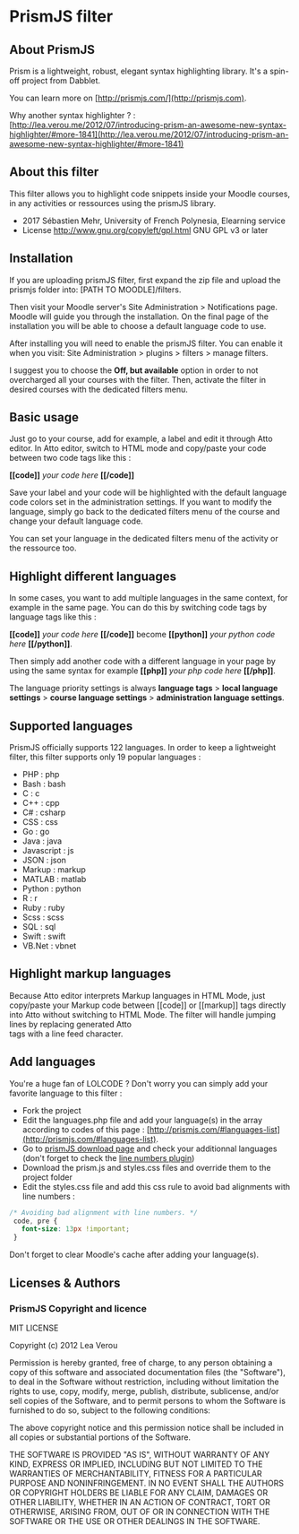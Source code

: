 # PrismJS filter #

## About PrismJS ##

Prism is a lightweight, robust, elegant syntax highlighting library. It's a spin-off project from Dabblet.

You can learn more on [http://prismjs.com/](http://prismjs.com).

Why another syntax highlighter ? : [http://lea.verou.me/2012/07/introducing-prism-an-awesome-new-syntax-highlighter/#more-1841](http://lea.verou.me/2012/07/introducing-prism-an-awesome-new-syntax-highlighter/#more-1841)

## About this filter ##

This filter allows you to highlight code snippets inside your Moodle courses, in any activities or ressources using the prismJS library.

* 2017 Sébastien Mehr, University of French Polynesia, Elearning service
* License http://www.gnu.org/copyleft/gpl.html GNU GPL v3 or later

## Installation ##

If you are uploading prismJS filter, first expand the zip file and upload the prismjs folder into:
[PATH TO MOODLE]/filters.

Then visit your Moodle server's Site Administration > Notifications page. Moodle will guide you through the installation.
On the final page of the installation you will be able to choose a default language code to use.

After installing you will need to enable the prismJS filter. You can enable it when you visit:
Site Administration > plugins > filters > manage filters.

I suggest you to choose the **Off, but available** option in order to not overcharged all your courses with the filter. Then, activate the filter in desired courses with the dedicated filters menu.

## Basic usage ##

Just go to your course, add for example, a label and edit it through Atto editor. In Atto editor, switch to HTML mode and copy/paste your code between two code tags like this :

**[[code]]** *your code here* **[[/code]]**

Save your label and your code will be highlighted with the default language code colors set in the administration settings. If you want to modify the language, simply go back to the dedicated filters menu of the course and change your default language code.

You can set your language in the dedicated filters menu of the activity or the ressource too.

## Highlight different languages ##

In some cases, you want to add multiple languages in the same context, for example in the same page. You can do this by switching code tags by language tags like this :

**[[code]]** *your code here* **[[/code]]** become **[[python]]** *your python code here* **[[/python]]**.

Then simply add another code with a different language in your page by using the same syntax for example **[[php]]** *your php code here* **[[/php]]**.

The language priority settings is always **language tags** > **local language settings** > **course language settings** > **administration language settings**.

## Supported languages ##

PrismJS officially supports 122 languages. In order to keep a lightweight filter, this filter supports only 19 popular languages :

* PHP : php
* Bash : bash
* C : c
* C++ : cpp
* C# : csharp
* CSS : css
* Go : go
* Java : java
* Javascript : js
* JSON : json
* Markup : markup
* MATLAB : matlab
* Python : python
* R : r
* Ruby : ruby
* Scss : scss
* SQL : sql
* Swift : swift
* VB.Net : vbnet

## Highlight markup languages ##

Because Atto editor interprets Markup languages in HTML Mode, just copy/paste your Markup code between [[code]] or [[markup]] tags directly into Atto without switching to HTML Mode. The filter will handle jumping lines by replacing generated Atto <br> tags with a line feed character.

## Add languages ##

You're a huge fan of LOLCODE ? Don't worry you can simply add your favorite language to this filter :

* Fork the project
* Edit the languages.php file and add your language(s) in the array according to codes of this page : [http://prismjs.com/#languages-list](http://prismjs.com/#languages-list).
* Go to [prismJS download page](http://prismjs.com/download.html) and check your additionnal languages (don't forget to check the [line numbers plugin](http://prismjs.com/plugins/line-numbers/))
* Download the prism.js and styles.css files and override them to the project folder
* Edit the styles.css file and add this css rule to avoid bad alignments with line numbers :

```css
/* Avoiding bad alignment with line numbers. */
 code, pre {
   font-size: 13px !important;
 }
```
Don't forget to clear Moodle's cache after adding your language(s).

## Licenses & Authors ##

### PrismJS Copyright and licence ###

MIT LICENSE

Copyright (c) 2012 Lea Verou

Permission is hereby granted, free of charge, to any person obtaining a copy
of this software and associated documentation files (the "Software"), to deal
in the Software without restriction, including without limitation the rights
to use, copy, modify, merge, publish, distribute, sublicense, and/or sell
copies of the Software, and to permit persons to whom the Software is
furnished to do so, subject to the following conditions:

The above copyright notice and this permission notice shall be included in
all copies or substantial portions of the Software.

THE SOFTWARE IS PROVIDED "AS IS", WITHOUT WARRANTY OF ANY KIND, EXPRESS OR
IMPLIED, INCLUDING BUT NOT LIMITED TO THE WARRANTIES OF MERCHANTABILITY,
FITNESS FOR A PARTICULAR PURPOSE AND NONINFRINGEMENT. IN NO EVENT SHALL THE
AUTHORS OR COPYRIGHT HOLDERS BE LIABLE FOR ANY CLAIM, DAMAGES OR OTHER
LIABILITY, WHETHER IN AN ACTION OF CONTRACT, TORT OR OTHERWISE, ARISING FROM,
OUT OF OR IN CONNECTION WITH THE SOFTWARE OR THE USE OR OTHER DEALINGS IN
THE SOFTWARE.
